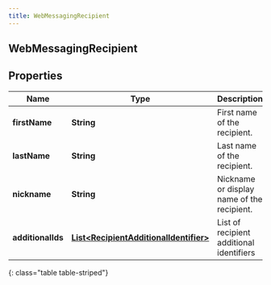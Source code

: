 ```yaml
---
title: WebMessagingRecipient
---
```


## WebMessagingRecipient

## Properties

| Name              | Type                                                                                                   | Description                                | Notes      |
| ----------------- | ------------------------------------------------------------------------------------------------------ | ------------------------------------------ | ---------- |
| **firstName**     | <!----><!---->**String**<!---->                                                                        | First name of the recipient.               | [optional] |
| **lastName**      | <!----><!---->**String**<!---->                                                                        | Last name of the recipient.                | [optional] |
| **nickname**      | <!----><!---->**String**<!---->                                                                        | Nickname or display name of the recipient. | [optional] |
| **additionalIds** | <!----><!---->[**List&lt;RecipientAdditionalIdentifier&gt;**](RecipientAdditionalIdentifier.md)<!----> | List of recipient additional identifiers   | [optional] |

{: class="table table-striped"}
